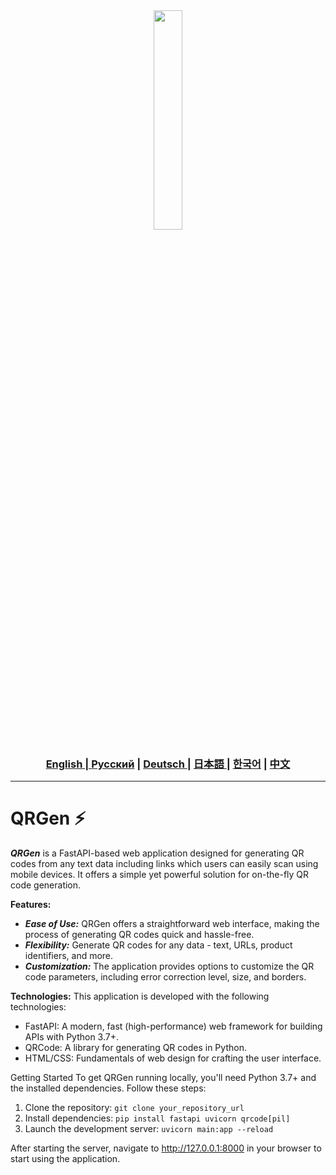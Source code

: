 <div align="center">
  <img src="assets/searching.png" width="30%"/>
</div>

<div align="center">
  <h3> <a href="https://github.com/Solrikk/Echo-Image/blob/main/README.md"> English | <a href="https://github.com/Solrikk/Echo-Image/blob/main/README_RU.md">Русский</a> | <a href="https://github.com/Solrikk/Echo-Image/blob/main/README_GE.md"> Deutsch </a> | <a href="https://github.com/Solrikk/Echo-Image/blob/main/README_JP.md"> 日本語 </a> | <a href="README_KR.md">한국어</a> | <a href="README_CN.md">中文</a> </h3>
</div>

-----------------

# QRGen ⚡️

_**QRGen**_ is a FastAPI-based web application designed for generating QR codes from any text data including links which users can easily scan using mobile devices. It offers a simple yet powerful solution for on-the-fly QR code generation.

**Features:**
- _**Ease of Use:**_ QRGen offers a straightforward web interface, making the process of generating QR codes quick and hassle-free.
- _**Flexibility:**_ Generate QR codes for any data - text, URLs, product identifiers, and more.
- _**Customization:**_ The application provides options to customize the QR code parameters, including error correction level, size, and borders.

**Technologies:**
This application is developed with the following technologies:
- FastAPI: A modern, fast (high-performance) web framework for building APIs with Python 3.7+.
- QRCode: A library for generating QR codes in Python.
- HTML/CSS: Fundamentals of web design for crafting the user interface.

Getting Started
To get QRGen running locally, you'll need Python 3.7+ and the installed dependencies. Follow these steps:
1. Clone the repository:
``git clone your_repository_url``
2. Install dependencies:
``pip install fastapi uvicorn qrcode[pil]``
3. Launch the development server:
``uvicorn main:app --reload``

After starting the server, navigate to http://127.0.0.1:8000 in your browser to start using the application.
